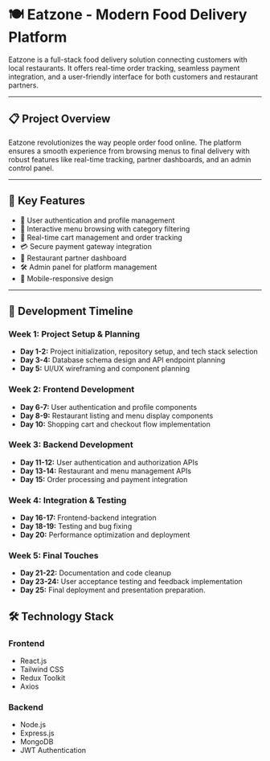 # 🍽️ Eatzone - Modern Food Delivery Platform

Eatzone is a full-stack food delivery solution connecting customers with local restaurants. It offers real-time order tracking, seamless payment integration, and a user-friendly interface for both customers and restaurant partners.

---

## 📋 Project Overview

Eatzone revolutionizes the way people order food online. The platform ensures a smooth experience from browsing menus to final delivery with robust features like real-time tracking, partner dashboards, and an admin control panel.

---

## 🎯 Key Features

- 🔐 User authentication and profile management  
- 🧾 Interactive menu browsing with category filtering  
- 🛒 Real-time cart management and order tracking  
- 💳 Secure payment gateway integration  
- 🍴 Restaurant partner dashboard  
- 🛠️ Admin panel for platform management  
- 📱 Mobile-responsive design  

---

## 📅 Development Timeline

### Week 1: Project Setup & Planning
- **Day 1-2:** Project initialization, repository setup, and tech stack selection  
- **Day 3-4:** Database schema design and API endpoint planning  
- **Day 5:** UI/UX wireframing and component planning  

### Week 2: Frontend Development
- **Day 6-7:** User authentication and profile components  
- **Day 8-9:** Restaurant listing and menu display components  
- **Day 10:** Shopping cart and checkout flow implementation  

### Week 3: Backend Development
- **Day 11-12:** User authentication and authorization APIs  
- **Day 13-14:** Restaurant and menu management APIs  
- **Day 15:** Order processing and payment integration  

### Week 4: Integration & Testing
- **Day 16-17:** Frontend-backend integration  
- **Day 18-19:** Testing and bug fixing  
- **Day 20:** Performance optimization and deployment  

### Week 5: Final Touches
- **Day 21-22:** Documentation and code cleanup  
- **Day 23-24:** User acceptance testing and feedback implementation  
- **Day 25:** Final deployment and presentation preparation.


## 🛠️ Technology  Stack

### Frontend
- React.js  
- Tailwind CSS  
- Redux Toolkit  
- Axios  

### Backend
- Node.js  
- Express.js  
- MongoDB  
- JWT Authentication  
